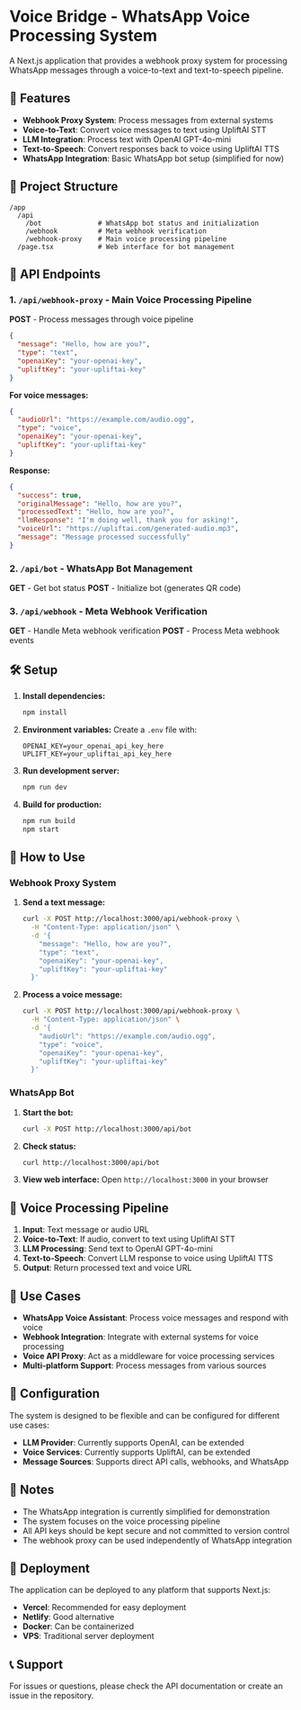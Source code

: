 # Voice Bridge - WhatsApp Voice Processing System

A Next.js application that provides a webhook proxy system for processing WhatsApp messages through a voice-to-text and text-to-speech pipeline.

## 🚀 Features

- **Webhook Proxy System**: Process messages from external systems
- **Voice-to-Text**: Convert voice messages to text using UpliftAI STT
- **LLM Integration**: Process text with OpenAI GPT-4o-mini
- **Text-to-Speech**: Convert responses back to voice using UpliftAI TTS
- **WhatsApp Integration**: Basic WhatsApp bot setup (simplified for now)

## 📁 Project Structure

```
/app
  /api
    /bot              # WhatsApp bot status and initialization
    /webhook          # Meta webhook verification
    /webhook-proxy    # Main voice processing pipeline
  /page.tsx           # Web interface for bot management
```

## 🔧 API Endpoints

### 1. `/api/webhook-proxy` - Main Voice Processing Pipeline

**POST** - Process messages through voice pipeline

```json
{
  "message": "Hello, how are you?",
  "type": "text",
  "openaiKey": "your-openai-key",
  "upliftKey": "your-upliftai-key"
}
```

**For voice messages:**
```json
{
  "audioUrl": "https://example.com/audio.ogg",
  "type": "voice",
  "openaiKey": "your-openai-key",
  "upliftKey": "your-upliftai-key"
}
```

**Response:**
```json
{
  "success": true,
  "originalMessage": "Hello, how are you?",
  "processedText": "Hello, how are you?",
  "llmResponse": "I'm doing well, thank you for asking!",
  "voiceUrl": "https://upliftai.com/generated-audio.mp3",
  "message": "Message processed successfully"
}
```

### 2. `/api/bot` - WhatsApp Bot Management

**GET** - Get bot status
**POST** - Initialize bot (generates QR code)

### 3. `/api/webhook` - Meta Webhook Verification

**GET** - Handle Meta webhook verification
**POST** - Process Meta webhook events

## 🛠️ Setup

1. **Install dependencies:**
   ```bash
   npm install
   ```

2. **Environment variables:**
   Create a `.env` file with:
   ```
   OPENAI_KEY=your_openai_api_key_here
   UPLIFT_KEY=your_upliftai_api_key_here
   ```

3. **Run development server:**
   ```bash
   npm run dev
   ```

4. **Build for production:**
   ```bash
   npm run build
   npm start
   ```

## 📱 How to Use

### Webhook Proxy System

1. **Send a text message:**
   ```bash
   curl -X POST http://localhost:3000/api/webhook-proxy \
     -H "Content-Type: application/json" \
     -d '{
       "message": "Hello, how are you?",
       "type": "text",
       "openaiKey": "your-openai-key",
       "upliftKey": "your-upliftai-key"
     }'
   ```

2. **Process a voice message:**
   ```bash
   curl -X POST http://localhost:3000/api/webhook-proxy \
     -H "Content-Type: application/json" \
     -d '{
       "audioUrl": "https://example.com/audio.ogg",
       "type": "voice",
       "openaiKey": "your-openai-key",
       "upliftKey": "your-upliftai-key"
     }'
   ```

### WhatsApp Bot

1. **Start the bot:**
   ```bash
   curl -X POST http://localhost:3000/api/bot
   ```

2. **Check status:**
   ```bash
   curl http://localhost:3000/api/bot
   ```

3. **View web interface:**
   Open `http://localhost:3000` in your browser

## 🔄 Voice Processing Pipeline

1. **Input**: Text message or audio URL
2. **Voice-to-Text**: If audio, convert to text using UpliftAI STT
3. **LLM Processing**: Send text to OpenAI GPT-4o-mini
4. **Text-to-Speech**: Convert LLM response to voice using UpliftAI TTS
5. **Output**: Return processed text and voice URL

## 🎯 Use Cases

- **WhatsApp Voice Assistant**: Process voice messages and respond with voice
- **Webhook Integration**: Integrate with external systems for voice processing
- **Voice API Proxy**: Act as a middleware for voice processing services
- **Multi-platform Support**: Process messages from various sources

## 🔧 Configuration

The system is designed to be flexible and can be configured for different use cases:

- **LLM Provider**: Currently supports OpenAI, can be extended
- **Voice Services**: Currently supports UpliftAI, can be extended
- **Message Sources**: Supports direct API calls, webhooks, and WhatsApp

## 📝 Notes

- The WhatsApp integration is currently simplified for demonstration
- The system focuses on the voice processing pipeline
- All API keys should be kept secure and not committed to version control
- The webhook proxy can be used independently of WhatsApp integration

## 🚀 Deployment

The application can be deployed to any platform that supports Next.js:

- **Vercel**: Recommended for easy deployment
- **Netlify**: Good alternative
- **Docker**: Can be containerized
- **VPS**: Traditional server deployment

## 📞 Support

For issues or questions, please check the API documentation or create an issue in the repository.